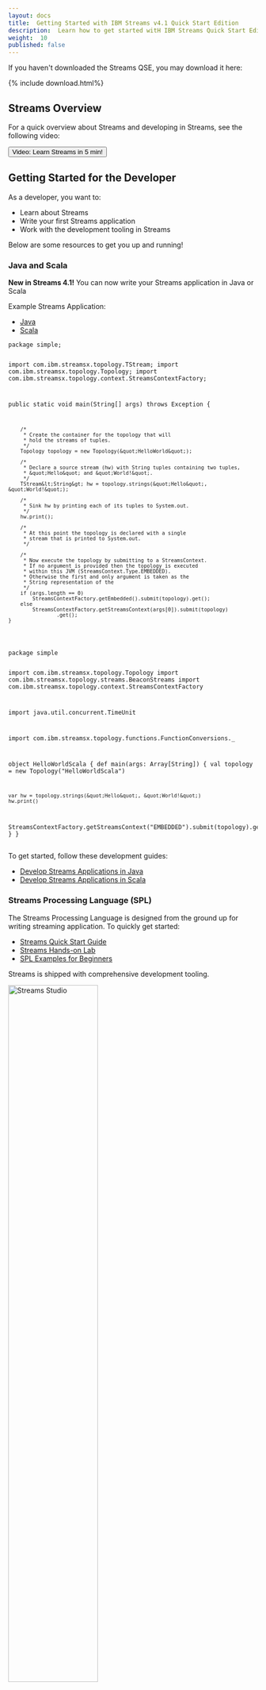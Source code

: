 ```yaml
---
layout: docs
title:  Getting Started with IBM Streams v4.1 Quick Start Edition
description:  Learn how to get started witH IBM Streams Quick Start Edition
weight:  10
published: false
---
```


If you haven't downloaded the Streams QSE, you may download it here:

{% include download.html%}

## Streams Overview

For a quick overview about Streams and developing in Streams, see the following video:

<button class="btn btn-primary btn-md" data-toggle="modal" data-target="#learnStreams">
Video:  Learn Streams in 5 min!
</button>

## Getting Started for the Developer

As a developer, you want to:

* Learn about Streams
* Write your first Streams application
* Work with the development tooling in Streams

Below are some resources to get you up and running!

### Java and Scala

<div class="alert alert-success" role="alert"><b>New in Streams 4.1!</b>  You can now write your Streams application in Java or Scala</div>

Example Streams Application:

<ul class="nav nav-tabs">
  <li class="active"><a data-toggle="tab" href="#java-0">Java</a></li>
  <li><a data-toggle="tab" href="#scala-0">Scala</a></li>
</ul>

<div class="tab-content">
  <div id="java-0" class="tab-pane fade in active">
<pre><code>package simple;

import com.ibm.streamsx.topology.TStream;
import com.ibm.streamsx.topology.Topology;
import com.ibm.streamsx.topology.context.StreamsContextFactory;

public static void main(String[] args) throws Exception {

        /*
         * Create the container for the topology that will
         * hold the streams of tuples.
         */
        Topology topology = new Topology(&quot;HelloWorld&quot;);

        /*
         * Declare a source stream (hw) with String tuples containing two tuples,
         * &quot;Hello&quot; and &quot;World!&quot;.
         */
        TStream&lt;String&gt; hw = topology.strings(&quot;Hello&quot;, &quot;World!&quot;);

        /*
         * Sink hw by printing each of its tuples to System.out.
         */
        hw.print();

        /*
         * At this point the topology is declared with a single
         * stream that is printed to System.out.
         */

        /*
         * Now execute the topology by submitting to a StreamsContext.
         * If no argument is provided then the topology is executed
         * within this JVM (StreamsContext.Type.EMBEDDED).
         * Otherwise the first and only argument is taken as the
         * String representation of the
         */
        if (args.length == 0)
            StreamsContextFactory.getEmbedded().submit(topology).get();
        else
            StreamsContextFactory.getStreamsContext(args[0]).submit(topology)
                    .get();
    }
</code></pre>   
  </div>
  <div id="scala-0" class="tab-pane fade">
<pre><code>package simple

import com.ibm.streamsx.topology.Topology
import com.ibm.streamsx.topology.streams.BeaconStreams
import com.ibm.streamsx.topology.context.StreamsContextFactory

import java.util.concurrent.TimeUnit

import com.ibm.streamsx.topology.functions.FunctionConversions._

object HelloWorldScala {
  def main(args: Array[String]) {
    val topology = new Topology(&quot;HelloWorldScala&quot;)

    var hw = topology.strings(&quot;Hello&quot;, &quot;World!&quot;)    
    hw.print()

   StreamsContextFactory.getStreamsContext(&quot;EMBEDDED&quot;).submit(topology).get()
  }
}
</code></pre>
  </div>
</div>

To get started, follow these development guides:

* [Develop Streams Applications in Java](../java/java-appapi-devguide)
* [Develop Streams Applications in Scala](https://github.com/IBMStreams/streamsx.topology/wiki/Scala-Support)


### Streams Processing Language (SPL)

The Streams Processing Language is designed from the ground up for writing streaming application.  To quickly get started:

* [Streams Quick Start Guide](https://developer.ibm.com/streamsdev/?p=5686)
* [Streams Hands-on Lab](https://developer.ibm.com/streamsdev/docs/introductory-lab-for-ibm-streams-4-1/)
* [SPL Examples for Beginners](https://developer.ibm.com/streamsdev/docs/spl-examples-beginners/)

Streams is shipped with comprehensive development tooling.

<img src="/streamsx.documentation/images/qse/streamsStudio.jpg" alt="Streams Studio" style="width: 60%;"/>

To learn about how to develop using Streams Studio (our drag-and-drop IDE):

* [Streams Studio Quick Start Guide](https://developer.ibm.com/streamsdev/docs/studio-quick-start/)

<!-- Launch video in modal dialog -->
<button class="btn btn-primary btn-md" data-toggle="modal" data-target="#streamsStudioInAction">
Video:  Streams Studio in Action!
</button>

### Writing Java Operators

If you have existing Java code, you may easily reuse your code by writing a Java operator or native Java functions.

* [Java Operator Development Guide](../java/java-op-dev-guide/)

### SparkMLLib in Streams

<div class="alert alert-success" role="alert"><b>New in Streams 4.1!</b>  You can now now reuse your SparkMLLib models and analytics in Streams.</div>

To get started, follow this development guide:

* [SparkMLLib Getting Started Guide](https://developer.ibm.com/streamsdev/docs/getting-started-with-the-spark-mllib-toolkit/)

## Getting Started for the Data Engineer

As a Data Engineer, you are responsible for:

* Designing, building, and managing data and analytic systems to ensure they are secure, reliable, and scalable
* Making all data, including data in motion, available for analysis by other team members such as data scientists and developers
* Capturing data in motion and integrating it with data at rest
* Leveraging the newest technologies for stream computing

Below are some resources to help you get started.

### Integrating with Streams

Streams is shipped with many toolkits out of the box to enable integration with some of the most popular systems like HDFS, HBase, Kafka, Active MQ and more.  To learn about the set of toolkits that are shipped as part of the Streams product, refer to the [Product Toolkits Overview](https://developer.ibm.com/streamsdev/docs/product-toolkits-overview/)

[IBMStreams on Github](https://github.com/ibmstreams) provides a platform enabling Streams to rapidly deliver our support to emgerging technologies to you.  It is also a place for us to share sample applications and helpful utilities.  For a list of open-source projects hosted on Github, see: [IBM Streams Github Projects Overview](https://developer.ibm.com/streamsdev/docs/github-projects-overview/)

### Integration with IBM InfoSphere Data Governance Catalog
<div class="alert alert-success" role="alert"><b>New in Streams 4.1!</b>  Integration with the IBM InfoSphere Data Governance Catalog eanbles you to manage and govern your data.</div>

With this support, developers can easily discover the data and schema that are available for use.  By building data lineage with your Streams application, you can quickly see and control how data is consumed.
To get started, refer to  [Streams Governance Quickstart Guide](../governance/governance-quickstart/)

### Cybersecurity Toolkit

<div class="alert alert-success" role="alert"><b>New in Streams 4.1!</b>  Cybersecurity toolkt can protect your systems from cyber threats.</div>

The Cybersecurity Toolkit provides operators that are capable of analyzing network traffic and detecting suspicious behaviour. For more information on using the Cybersecurity Toolkit, refer to [Cybersecurity Getting Started Guide](../cybersecurity/cybersecurity-getting-started/)

### Streams and SPSS

SPSS is analytic predictive software enabling you to build predictive model from your data.  Your application may perform real-time predictive scoring by running these predictive models using the SPSS operators.

To learn about Streams can integrate with SPSS:  [Streams and SPSS Lab](https://developer.ibm.com/streamsdev/docs/spss-analytics-toolkit-lab/).

### Streams Domain Management and Administration

Streams Console is the web-based administration console for monitoring and managing your Streams domain.

<div class="alert alert-success" role="alert">
<b>New in Streams 4.1! </b>Customizable Dashboard in Streams Console.</div>

Prior to Streams 4.1, the Streams Console dashboard contained a fixed set of widgets.  With the latest release, you can now create customized dashboards to monitor your Streams domain, instances and applications.

<img src="/streamsx.documentation/images/qse/Application-Dashboard-4.1.png" alt="Streams Console" style="width: 60%;"/>

To familiarize yourself with the Streams Console, see this video:

<button class="btn btn-primary btn-md" data-toggle="modal" data-target="#streamsConsole">
Video:  Streams Console
</button>

## Getting Started for the Business User

As a business user, you need to:

* Identify patterns, trends, risks and opportunities in data
* Build predictive analytic models
* Use visualization tools to explore and uncover high value data.

Below are some resources to help you get started.

### Streams and Microsoft Excel

<img src="/streamsx.documentation/images/qse/BargainIndex1.jpg" alt="Streams and Excel" style="width: 60%;"/>

IBM Streams integrates with Microsoft Excel, allowing you to see, analyze and visulize live streaming data in an Excel worksheet.  This article helps you get started:  [Streams for Microsoft Excel](https://developer.ibm.com/streamsdev/docs/streams-4-0-streams-for-microsoft-excel/)

In the following demo, we demonstrate how you may build a marketing dashboard from real-time data using Excel.

<button class="btn btn-primary btn-md" data-toggle="modal" data-target="#streamsAndExcel">
Video:  Streams and Excel Demo
</button>

## Streams Community
The following Streams resources can help you connect with the Streams community and get support when you need it:

* **[StreamsDev](https://developer.ibm.com/streamsdev/)** - This resource is a developer-to-developer website maintained by the Streams Development Team.  It contains many useful articles and getting started material.  Check back often for new articles, tips and best practises to this website.
* **[Streams Forum](https://www.ibmdw.net/answers/questions/?community=streamsdev&sort=newest&refine=none)** - This forum enables you to ask, and get answers to your questions, related to IBM Streams. If you have questions, start here.
* **[IBMStreams on Github](http://ibmstreams.github.io)** - Streams is shipped with many useful toolkits out of the box.  IBMStreams on Github  contains many open-source toolkits.  For a list of available toolkits available on Github, see this web page:  [IBMStreams Github Toolkits](https://developer.ibm.com/streamsdev/docs/github-projects-overview/).
* **[IBM Streams Support](http://www.ibm.com/support/entry/portal/Overview/Software/Information_Management/InfoSphere_Streams)** - This website provides information about IBM Streams downloads, technical support tools, documentation, and other resources.
* **[IBM Streams Product Site](http://www.ibm.com/analytics/us/en/technology/stream-computing/)** - This website provides a broad range of information and resources about Streams and related topics.


<!-- Modal -->
<div class="modal fade" id="learnStreams" tabindex="-1" role="dialog" aria-labelledby="learn-streams-in-5-min" aria-hidden="true">
  <div class="modal-dialog">
    <div class="modal-content">
      <div class="modal-header">
        <button type="button" class="close" data-dismiss="modal" aria-hidden="true">&times;</button>
        <h4 class="modal-title" id="learn-streams-in-5-min">Learn Streams in 5 Min</h4>
      </div>
      <div class="modal-body">
        <iframe width="480" height="298" src="https://www.youtube.com/embed/HLHGRy7Hif4" frameborder="0" allowfullscreen></iframe>
      </div>
      <div class="modal-footer">
        <button type="button" class="btn btn-default" data-dismiss="modal">Close</button>
      </div>
    </div>
  </div>
</div>

<div class="modal fade" id="streamsStudioInAction" tabindex="-1" role="dialog" aria-labelledby="streams-studio-in-action" aria-hidden="true">
  <div class="modal-dialog">
    <div class="modal-content">
      <div class="modal-header">
        <button type="button" class="close" data-dismiss="modal" aria-hidden="true">&times;</button>
        <h4 class="modal-title" id="streams-studio-in-action">Streams Studio in Action</h4>
      </div>
      <div class="modal-body">
		<iframe width="480" height="298" src="https://www.youtube.com/embed/ir_nUv4maL4" frameborder="0" allowfullscreen></iframe>
      </div>
      <div class="modal-footer">
        <button type="button" class="btn btn-default" data-dismiss="modal">Close</button>
      </div>
    </div>
  </div>
</div>

<div class="modal fade" id="streamsAndExcel" tabindex="-1" role="dialog" aria-labelledby="streams-and-excel" aria-hidden="true">
  <div class="modal-dialog">
    <div class="modal-content">
      <div class="modal-header">
        <button type="button" class="close" data-dismiss="modal" aria-hidden="true">&times;</button>
        <h4 class="modal-title" id="streams-and-excel">Streams and Excel</h4>
      </div>
      <div class="modal-body">
		<iframe width="480" height="298" src="https://www.youtube.com/embed/8hzMXFBw7ns" frameborder="0" allowfullscreen></iframe>
      </div>
      <div class="modal-footer">
        <button type="button" class="btn btn-default" data-dismiss="modal">Close</button>
      </div>
    </div>
  </div>
</div>

<div class="modal fade" id="streamsConsole" tabindex="-1" role="dialog" aria-labelledby="streams-console" aria-hidden="true">
  <div class="modal-dialog">
    <div class="modal-content">
      <div class="modal-header">
        <button type="button" class="close" data-dismiss="modal" aria-hidden="true">&times;</button>
        <h4 class="modal-title" id="streams-console">Streams Console</h4>
      </div>
      <div class="modal-body">
		<video controls width="480" height="298" src="https://developer.ibm.com/streamsdev/wp-content/uploads/sites/15/2015/11/streams.mp4" frameborder="0" allowfullscreen></video>
      </div>
      <div class="modal-footer">
        <button type="button" class="btn btn-default" data-dismiss="modal">Close</button>
      </div>
    </div>
  </div>
</div>
